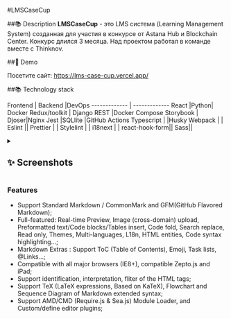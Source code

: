 
#LMSCaseCup


##📚 Description
**LMSCaseCup** - это  LMS система (Learning Management System) созданная  для участия в конкурсе от Astana Hub и Blockchain Center.  Конкурс  длился  3 месяца. Над проектом работал в команде вместе с Thinknov.

##🎨 Demo

Посетите сайт: https://lms-case-cup.vercel.app/

##📚 Technology stack

                    
Frontend |  Backend |DevOps
------------- | -------------
React  |Python| Docker 
Redux/toolkit | Django REST |Docker Compose 
Storybook | Djoser|Nginx
Jest |SQLlite |GitHub Actions
Typescript | |Husky
Webpack | |
Eslint || 
Prettier  | |
Stylelint | |
i18next | |
react-hook-form||
Sass||



<details><summary><h2>✨ Screenshots</h2></summary>
| ![Main page](/pictures/1.jpg "Main page") | | :--: | | *Main page* |
...
| ![Swagger](/pictures/5.jpg "Swagger") | | *Swagger* |
</details>




### Features

- Support Standard Markdown / CommonMark and GFM(GitHub Flavored Markdown);
- Full-featured: Real-time Preview, Image (cross-domain) upload, Preformatted text/Code blocks/Tables insert, Code fold, Search replace, Read only, Themes, Multi-languages, L18n, HTML entities, Code syntax highlighting...;
- Markdown Extras : Support ToC (Table of Contents), Emoji, Task lists, @Links...;
- Compatible with all major browsers (IE8+), compatible Zepto.js and iPad;
- Support identification, interpretation, fliter of the HTML tags;
- Support TeX (LaTeX expressions, Based on KaTeX), Flowchart and Sequence Diagram of Markdown extended syntax;
- Support AMD/CMD (Require.js & Sea.js) Module Loader, and Custom/define editor plugins;
